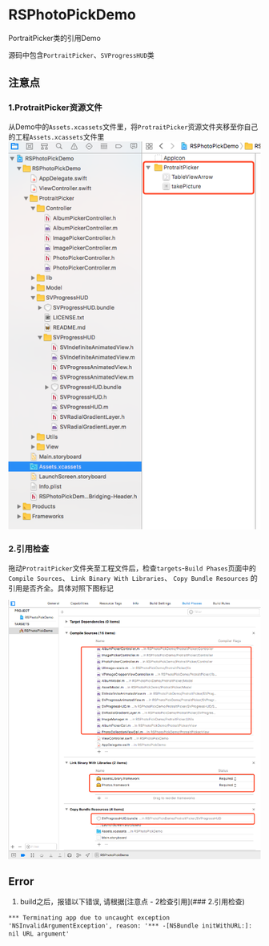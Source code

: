 # RSPhotoPickDemo
PortraitPicker类的引用Demo

源码中包含`PortraitPicker`、`SVProgressHUD`类


## 注意点

### 1.ProtraitPicker资源文件
从Demo中的`Assets.xcassets`文件里，将`ProtraitPicker`资源文件夹移至你自己的工程`Assets.xcassets`文件里
![image](https://github.com/IceSnow/RSPhotoPickDemo/raw/master/ReadMeRes/20171020133840.png)

### 2.引用检查
拖动`ProtraitPicker`文件夹至工程文件后，检查`targets`-`Build Phases`页面中的
`Compile Sources`、
`Link Binary With Libraries`、
`Copy Bundle Resources`
的引用是否齐全。具体对照下图标记

![image](https://github.com/IceSnow/RSPhotoPickDemo/raw/master/ReadMeRes/20171020133903.png)

## Error

1. build之后，报错以下错误, 请根据[注意点 - 2检查引用](### 2.引用检查)

``` 
*** Terminating app due to uncaught exception 'NSInvalidArgumentException', reason: '*** -[NSBundle initWithURL:]: nil URL argument'
```



